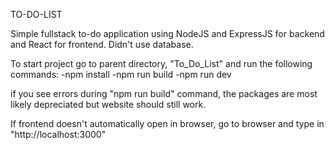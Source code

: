 TO-DO-LIST

Simple fullstack to-do application using NodeJS and ExpressJS for backend and React for frontend. Didn't use database. 

To start project go to parent directory, "To_Do_List" and run the following commands:
-npm install
-npm run build
-npm run dev

if you see errors during "npm run build" command, the packages are most likely depreciated but website should still work. 

If frontend doesn't automatically open in browser, go to browser and type in "http://localhost:3000"